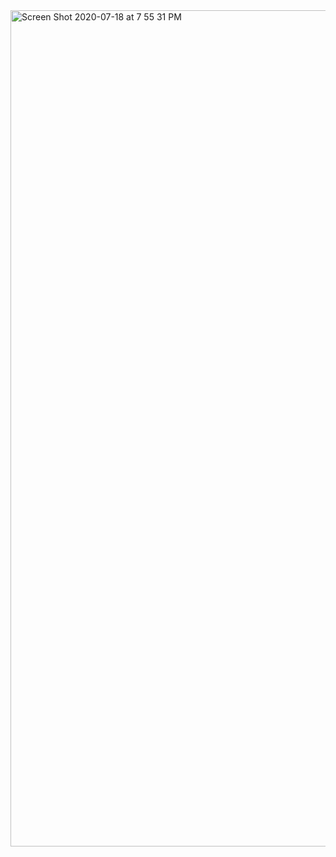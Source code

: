 <img width="1338" alt="Screen Shot 2020-07-18 at 7 55 31 PM" src="https://user-images.githubusercontent.com/50033125/87864025-b295db00-c930-11ea-9a59-eebc189c49c7.png">
